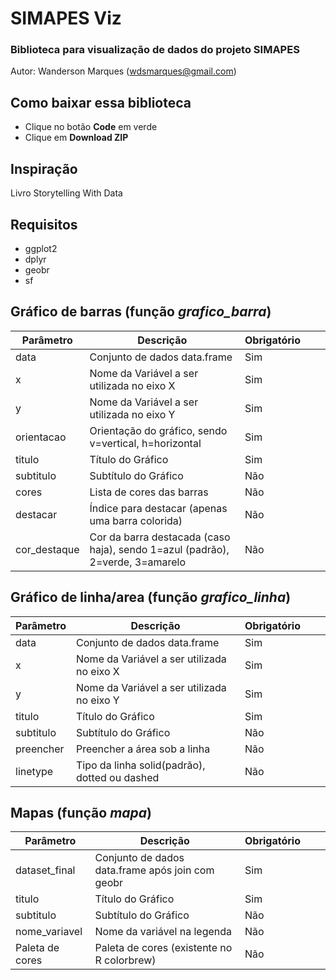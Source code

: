 # SIMAPES Viz
### Biblioteca para visualização de dados do projeto SIMAPES

Autor: Wanderson Marques (wdsmarques@gmail.com)

## Como baixar essa biblioteca
- Clique no botão **Code** em verde
- Clique em **Download ZIP**

## Inspiração
Livro Storytelling With Data

## Requisitos
- ggplot2
- dplyr
- geobr
- sf

## Gráfico de barras (função *grafico_barra*)

| Parâmetro    | Descrição                                                            | Obrigatório |   |   |
|--------------|----------------------------------------------------------------------|-------------|---|---|
| data         | Conjunto de dados data.frame                                                         | Sim         |   |   |
| x            | Nome da Variável a ser utilizada no eixo X                           | Sim         |   |   |
| y            | Nome da Variável a ser utilizada no eixo Y                           | Sim         |   |   |
| orientacao   | Orientação do gráfico, sendo v=vertical, h=horizontal | Sim          |             |   |   |
| titulo       | Título do Gráfico                                                    | Sim         |   |   |
| subtitulo    | Subtítulo do Gráfico                                                 | Não         |   |   |
| cores        | Lista de cores das barras                                            | Não         |   |   |
| destacar     | Índice para destacar (apenas uma barra colorida)                     | Não         |   |   |
| cor_destaque | Cor da barra destacada (caso haja), sendo 1=azul (padrão), 2=verde, 3=amarelo      | Não         |   |   |


## Gráfico de linha/area (função *grafico_linha*)

| Parâmetro    | Descrição                                                            | Obrigatório |   |   |
|--------------|----------------------------------------------------------------------|-------------|---|---|
| data         | Conjunto de dados data.frame                                                         | Sim         |   |   |
| x            | Nome da Variável a ser utilizada no eixo X                           | Sim         |   |   |
| y            | Nome da Variável a ser utilizada no eixo Y                           | Sim         |   |   |
| titulo       | Título do Gráfico                                                    | Sim         |   |   |
| subtitulo    | Subtítulo do Gráfico                                                 | Não         |   |   |
| preencher        | Preencher a área sob a linha                                            | Não         |   |   |
| linetype     | Tipo da linha solid(padrão), dotted ou dashed                     | Não         |   |   |

## Mapas (função *mapa*)

| Parâmetro    | Descrição                                                            | Obrigatório |   |   |
|--------------|----------------------------------------------------------------------|-------------|---|---|
| dataset_final         | Conjunto de dados data.frame após join com geobr                                                        | Sim         |   |   |
| titulo       | Título do Gráfico                                                    | Sim         |   |   |
| subtitulo    | Subtítulo do Gráfico                                                 | Não         |   |   |
| nome_variavel        | Nome da variável na legenda                                            | Não         |   |   |
| Paleta de cores     | Paleta de cores (existente no R colorbrew)                     | Não         |   |   |
